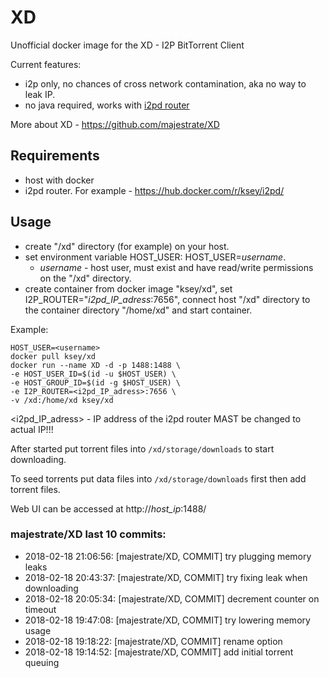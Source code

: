 # XD
Unofficial docker image for the XD - I2P BitTorrent Client

Current features:

* i2p only, no chances of cross network contamination, aka no way to leak IP.
* no java required, works with [i2pd router](https://github.com/purplei2p/i2pd)

More about XD - https://github.com/majestrate/XD

## Requirements

* host with docker
* i2pd router. For example - https://hub.docker.com/r/ksey/i2pd/

## Usage

* create "/xd" directory (for example) on your host.
* set environment variable HOST_USER: HOST_USER=*username*.
  - *username* - host user, must exist and have read/write permissions on the "/xd" directory.
* create container from docker image "ksey/xd", set I2P_ROUTER="*i2pd_IP_adress*:7656", connect host "/xd" directory to the container directory "/home/xd" and start container.

Example:
```
HOST_USER=<username>
docker pull ksey/xd
docker run --name XD -d -p 1488:1488 \
-e HOST_USER_ID=$(id -u $HOST_USER) \
-e HOST_GROUP_ID=$(id -g $HOST_USER) \
-e I2P_ROUTER=<i2pd_IP_adress>:7656 \
-v /xd:/home/xd ksey/xd

```
<i2pd_IP_adress> - IP address of the i2pd router MAST be changed to actual IP!!!

After started put torrent files into `/xd/storage/downloads` to start downloading.

To seed torrents put data files into `/xd/storage/downloads` first then add torrent files.

Web UI can be accessed at http://*host_ip*:1488/



























































































### majestrate/XD last 10 commits:
* 2018-02-18 21:06:56: [majestrate/XD, COMMIT] try plugging memory leaks
* 2018-02-18 20:43:37: [majestrate/XD, COMMIT] try fixing leak when downloading
* 2018-02-18 20:05:34: [majestrate/XD, COMMIT] decrement counter on timeout
* 2018-02-18 19:47:08: [majestrate/XD, COMMIT] try lowering memory usage
* 2018-02-18 19:18:22: [majestrate/XD, COMMIT] rename option
* 2018-02-18 19:14:52: [majestrate/XD, COMMIT] add initial torrent queuing
